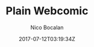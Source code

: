 ---
title: "Plain Webcomic"
github: https://github.com/peahatlanding/Plain-Webcomic
demo: https://peahatlanding.github.io/Plain-Webcomic/
author: Nico Bocalan

ssg:
  - Jekyll
cms:
  - No Cms
date: 2017-07-12T03:19:34Z
github_branch: master
---